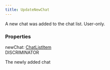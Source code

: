 ```yaml
---
title: UpdateNewChat
---
```


A new chat was added to the chat list. User-only.

### Properties

<div class="flex flex-col gap-3"><div><div class="flex gap-2"><div class="font-mono p" id="p_newChat" data-anchor><span class="font-bold">newChat</span><span class="opacity-50">:</span> <a href="/types/chatlistitem"  >ChatListItem</a></div><div class="flex items-center"><div class="bg-dbt px-1.5 rounded-md select-none text-fgt text-[10px]">DISCRIMINATOR</div></div></div><div class="pl-3"><div class="no-margin">

The newly added chat

</div></div></div></div>

